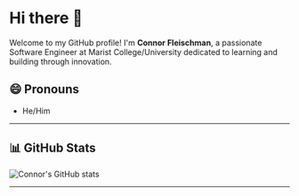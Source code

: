 # Hi there 👋

Welcome to my GitHub profile! I'm **Connor Fleischman**, a passionate Software Engineer at Marist College/University dedicated to learning and building through innovation.

<!--- 
## 🔭 What I’m working on
- 🚀 **[Project Name]**: A [short description of the project]. [Include a link if possible].
- 🔍 Exploring [topic or technology you're currently exploring].

## 🌱 What I’m learning
- 📖 Mastering [specific technology or skill].
- 🤝 Improving my contributions to open-source projects.

## 👯 I’m looking to collaborate on
- Exciting open-source projects in [specific area].
- Cutting-edge projects involving [technologies or concepts].

## 🤔 I’m looking for help with
- Scaling [specific type of project].
- Integrating [technology you're exploring] into a current project.

## 💬 Ask me about
- Software development best practices.
- Python, React, or any of my pinned projects.
- My journey as a developer!

## 📫 How to reach me
- 📧 Email: Connor.m.fleischman@gmail.com
- 💼 [LinkedIn](https://linkedin.com/in/ConnorFleischman)
- 🌐 [Personal Portfolio](https://yourwebsite.com)
--->

## 😄 Pronouns
- He/Him
  
<!--- 
## ⚡ Fun fact
- I'm a big fan of [your hobby or interest] and love [specific quirky thing you enjoy].

---

## 🔧 Technologies & Tools
![Python](https://img.shields.io/badge/-Python-333333?style=flat&logo=python)
![React](https://img.shields.io/badge/-React-333333?style=flat&logo=react)
![Docker](https://img.shields.io/badge/-Docker-333333?style=flat&logo=docker)
![GitHub](https://img.shields.io/badge/-GitHub-333333?style=flat&logo=github)
--->

---

## 📊 GitHub Stats
![Connor's GitHub stats](https://github-readme-stats.vercel.app/api?username=ConnorFleischman&show_icons=true&theme=radical)

---
